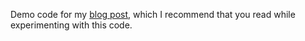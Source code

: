 Demo code for my [blog post](http://blogs.microsoft.co.il/sasha/2015/08/18/a-neat-stack-corruption/), which I recommend that you read while experimenting with this code.
